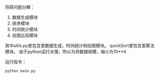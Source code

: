 将原问题分解：

1. 数据生成模块
2. 排序模块
3. 时间统计模块
4. 绘图比较模块

其中utils.py里包含里数据生成，时间统计和绘图模块。
quickSort里包含里算法模块。
由于python运行太慢，所以为将数据规模，缩小为10**4

运行指令：
```bash
python main.py
```